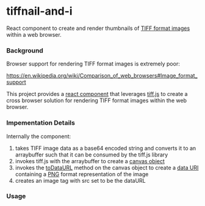 # tiffnail-and-i
React component to create and render thumbnails of [TIFF format images](https://en.wikipedia.org/wiki/TIFF) within a web browser.

### Background
Browser support for rendering TIFF format images is extremely poor:

https://en.wikipedia.org/wiki/Comparison_of_web_browsers#Image_format_support

This project provides a [react component](https://reactjs.org/docs/react-component.html) that leverages [tiff.js](https://github.com/seikichi/tiff.js) to create a cross browser solution for rendering TIFF format images within the web browser.

### Impementation Details

Internally the component:

1) takes TIFF image data as a base64 encoded string and converts it to an arraybuffer such that it can be consumed by the tiff.js library
2) invokes tiff.js with the arraybuffer to create a [canvas object](https://developer.mozilla.org/en-US/docs/Web/API/HTMLCanvasElement)
3) invokes the [toDataURL](https://developer.mozilla.org/en-US/docs/Web/API/HTMLCanvasElement/toDataURL) method on the canvas object to create a [data URI](https://developer.mozilla.org/en-US/docs/Web/HTTP/Basics_of_HTTP/Data_URIs) containing a [PNG](https://en.wikipedia.org/wiki/Portable_Network_Graphics) format representation of the image
4) creates an image tag with src set to be the dataURL

### Usage
